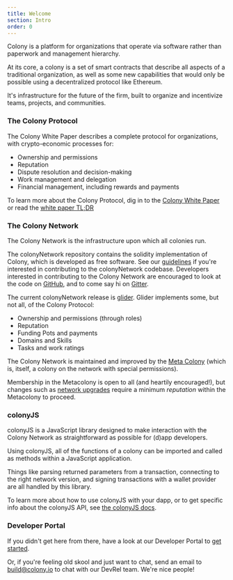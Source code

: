 ```yaml
---
title: Welcome
section: Intro
order: 0
---
```


Colony is a platform for organizations that operate via software rather than paperwork and management hierarchy.

At its core, a colony is a set of smart contracts that describe all aspects of a traditional organization, as well as some new capabilities that would only be possible using a decentralized protocol like Ethereum.

It's infrastructure for the future of the firm, built to organize and incentivize teams, projects, and communities.

### The Colony Protocol

The Colony White Paper describes a complete protocol for organizations, with crypto-economic processes for:

* Ownership and permissions
* Reputation
* Dispute resolution and decision-making
* Work management and delegation
* Financial management, including rewards and payments

To learn more about the Colony Protocol, dig in to the [Colony White Paper](https://colony.io/whitepaper.pdf) or read the [white paper TL;DR](/colonynetwork/whitepaper-tldr-colony/)

### The Colony Network
The Colony Network is the infrastructure upon which all colonies run.

The colonyNetwork repository contains the solidity implementation of Colony, which is developed as free software. See our [guidelines](https://github.com/JoinColony/colonyNetwork/blob/develop/docs/CONTRIBUTING.md) if you're interested in contributing to the colonyNetwork codebase. Developers interested in contributing to the Colony Network are encouraged to look at the code on [GitHub](https://github.com/JoinColony/colonyNetwork), and to come say hi on [Gitter](https://gitter.im/JoinColony/colonyNetwork).

The current colonyNetwork release is [glider](/colonynetwork/docs-releases). Glider implements some, but not all, of the Colony Protocol:

* Ownership and permissions (through roles)
* Reputation
* Funding Pots and payments
* Domains and Skills
* Tasks and work ratings


The Colony Network is maintained and improved by the [Meta Colony](/colonynetwork/tldr-the-meta-colony-and-clny) (which is, itself, a colony on the network with special permissions).

Membership in the Metacolony is open to all (and heartily encouraged!), but changes such as [network upgrades](/colonynetwork/docs-upgrade-design/) require a minimum *reputation* within the Metacolony to proceed.

### colonyJS
colonyJS is a JavaScript library designed to make interaction with the Colony Network as straightforward as possible for (d)app developers.

Using colonyJS, all of the functions of a colony can be imported and called as methods within a JavaScript application.

Things like parsing returned parameters from a transaction, connecting to the right network version, and signing transactions with a wallet provider are all handled by this library.

To learn more about how to use colonyJS with your dapp, or to get specific info about the colonyJS API, see [the colonyJS docs](http://docs.colony.io/colonyjs/intro-welcome).

### Developer Portal
If you didn't get here from there, have a look at our Developer Portal to [get started](http://docs.colony.io/colonystarter/docs-overview).

Or, if you're feeling old skool and just want to chat, send an email to build@colony.io to chat with our DevRel team. We're nice people!
